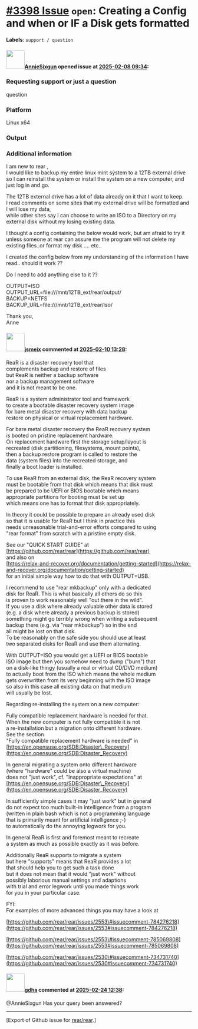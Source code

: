 [\#3398 Issue](https://github.com/rear/rear/issues/3398) `open`: Creating a Config and when or IF a Disk gets formatted
=======================================================================================================================

**Labels**: `support / question`

#### <img src="https://avatars.githubusercontent.com/u/6926872?u=4ccee5f43cae77798ed58c09aa8eeab54bbc2c92&v=4" width="50">[AnnieSixgun](https://github.com/AnnieSixgun) opened issue at [2025-02-08 09:34](https://github.com/rear/rear/issues/3398):

### Requesting support or just a question

question

### Platform

Linux x64

### Output


### Additional information

I am new to rear ,  
I would like to backup my entire linux mint system to a 12TB external
drive so I can reinstall the system or install the system on a new
computer, and just log in and go.

The 12TB external drive has a lot of data already on it that I want to
keep.  
I read comments on some sites that my external drive will be formatted
and I will lose my data,  
while other sites say I can choose to write an ISO to a Directory on my
external disk without my losing existing data.

I thought a config containing the below would work, but am afraid to try
it unless someone at rear can assure me the program will not delete my
existing files..or format my disk .... etc..

I created the config below from my understanding of the information I
have read.. should it work ??

Do I need to add anything else to it ??

OUTPUT=ISO  
OUTPUT\_URL=file:///mnt/12TB\_ext/rear/output/  
BACKUP=NETFS  
BACKUP\_URL=file:///mnt/12TB\_ext/rear/iso/

Thank you,  
Anne

#### <img src="https://avatars.githubusercontent.com/u/1788608?u=925fc54e2ce01551392622446ece427f51e2f0ce&v=4" width="50">[jsmeix](https://github.com/jsmeix) commented at [2025-02-10 13:28](https://github.com/rear/rear/issues/3398#issuecomment-2647990654):

ReaR is a disaster recovery tool that  
complements backup and restore of files  
but ReaR is neither a backup software  
nor a backup management software  
and it is not meant to be one.

ReaR is a system administrator tool and framework  
to create a bootable disaster recovery system image  
for bare metal disaster recovery with data backup  
restore on physical or virtual replacement hardware.

For bare metal disaster recovery the ReaR recovery system  
is booted on pristine replacement hardware.  
On replacement hardware first the storage setup/layout is  
recreated (disk partitioning, filesystems, mount points),  
then a backup restore program is called to restore the  
data (system files) into the recreated storage, and  
finally a boot loader is installed.

To use ReaR from an external disk, the ReaR recovery system  
must be bootable from that disk which means that disk must  
be prepared to be UEFI or BIOS bootable which means  
appropriate partitions for booting must be set up  
which means one has to format that disk appropriately.

In theory it could be possible to prepare an already used disk  
so that it is usable for ReaR but I think in practice this  
needs unreasonable trial-and-error efforts compared to using  
"rear format" from scratch with a pristine empty disk.

See our "QUICK START GUIDE" at  
[https://github.com/rear/rear](https://github.com/rear/rear)  
and also on  
[https://relax-and-recover.org/documentation/getting-started](https://relax-and-recover.org/documentation/getting-started)  
for an initial simple way how to do that with OUTPUT=USB.

I recommend to use "rear mkbackup" only with a dedicated  
disk for ReaR. This is what basically all others do so this  
is proven to work reasonably well "out there in the wild".  
If you use a disk where already valuable other data is stored  
(e.g. a disk where already a previous backup is stored)  
something might go terribly wrong when writing a subsequent  
backup there (e.g. via "rear mkbackup") so in the end  
all might be lost on that disk.  
To be reasonably on the safe side you should use at least  
two separated disks for ReaR and use them alternating.

With OUTPUT=ISO you would get a UEFI or BIOS bootable  
ISO image but then you somehow need to dump ("burn") that  
on a disk-like thingy (usually a real or virtual CD/DVD medium)  
to actually boot from the ISO which means the whole medium  
gets overwritten from its very beginning with the ISO image  
so also in this case all existing data on that medium  
will usually be lost.

Regarding re-installing the system on a new computer:

Fully compatible replacement hardware is needed for that.  
When the new computer is not fully compatible it is not  
a re-installation but a migration onto different hardware.  
See the section  
"Fully compatible replacement hardware is needed" in  
[https://en.opensuse.org/SDB:Disaster\_Recovery](https://en.opensuse.org/SDB:Disaster_Recovery)

In general migrating a system onto different hardware  
(where "hardware" could be also a virtual machine)  
does not "just work", cf. "Inappropriate expectations" at  
[https://en.opensuse.org/SDB:Disaster\_Recovery](https://en.opensuse.org/SDB:Disaster_Recovery)

In sufficiently simple cases it may "just work" but in general  
do not expect too much built-in intelligence from a program  
(written in plain bash which is not a programming language  
that is primarily meant for artificial intelligence ;-)  
to automatically do the annoying legwork for you.

In general ReaR is first and foremost meant to recreate  
a system as much as possible exactly as it was before.

Additionally ReaR supports to migrate a system  
but here "supports" means that ReaR provides a lot  
that should help you to get such a task done  
but it does not mean that it would "just work" without  
possibly laborious manual settings and adaptions  
with trial and error legwork until you made things work  
for you in your particular case.

FYI:  
For examples of more advanced things you may have a look at

[https://github.com/rear/rear/issues/2553\#issuecomment-784276218](https://github.com/rear/rear/issues/2553#issuecomment-784276218)

[https://github.com/rear/rear/issues/2553\#issuecomment-785069808](https://github.com/rear/rear/issues/2553#issuecomment-785069808)

[https://github.com/rear/rear/issues/2530\#issuecomment-734731740](https://github.com/rear/rear/issues/2530#issuecomment-734731740)

#### <img src="https://avatars.githubusercontent.com/u/888633?u=cdaeb31efcc0048d3619651aa18dd4b76e636b21&v=4" width="50">[gdha](https://github.com/gdha) commented at [2025-02-24 12:38](https://github.com/rear/rear/issues/3398#issuecomment-2678299924):

@AnnieSixgun Has your query been answered?

------------------------------------------------------------------------

\[Export of Github issue for
[rear/rear](https://github.com/rear/rear).\]
